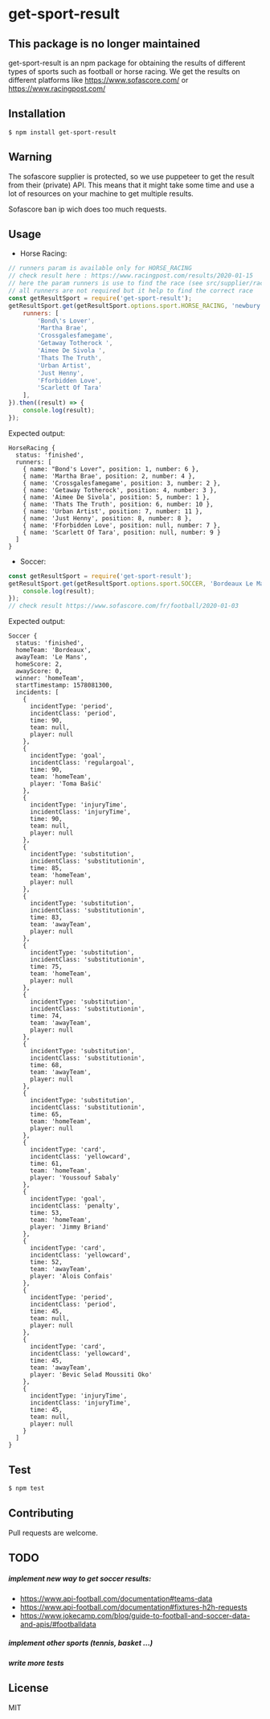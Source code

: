 # get-sport-result

## This package is no longer maintained

get-sport-result is an npm package for obtaining the results of different types of sports such as football or horse racing.
We get the results on different platforms like https://www.sofascore.com/ or https://www.racingpost.com/

## Installation
```
$ npm install get-sport-result
```

## Warning
The sofascore supplier is protected, so we use puppeteer to get the result from their (private) API.
This means that it might take some time and use a lot of resources on your machine to get multiple results.

Sofascore ban ip wich does too much requests.

## Usage
- Horse Racing:
```javascript
// runners param is available only for HORSE_RACING
// check result here : https://www.racingpost.com/results/2020-01-15
// here the param runners is use to find the race (see src/supplier/racingpost.js)
// all runners are not required but it help to find the correct race
const getResultSport = require('get-sport-result');
getResultSport.get(getResultSport.options.sport.HORSE_RACING, 'newbury', new Date('2020-01-15'), {
    runners: [
        'Bond\'s Lover',
        'Martha Brae',
        'Crossgalesfamegame',
        'Getaway Totherock ',
        'Aimee De Sivola ',
        'Thats The Truth',
        'Urban Artist',
        'Just Henny',
        'Fforbidden Love',
        'Scarlett Of Tara'
    ],
}).then((result) => {
    console.log(result);
});
```
Expected output:
```
HorseRacing {
  status: 'finished',
  runners: [
    { name: "Bond's Lover", position: 1, number: 6 },
    { name: 'Martha Brae', position: 2, number: 4 },
    { name: 'Crossgalesfamegame', position: 3, number: 2 },
    { name: 'Getaway Totherock', position: 4, number: 3 },
    { name: 'Aimee De Sivola', position: 5, number: 1 },
    { name: 'Thats The Truth', position: 6, number: 10 },
    { name: 'Urban Artist', position: 7, number: 11 },
    { name: 'Just Henny', position: 8, number: 8 },
    { name: 'Fforbidden Love', position: null, number: 7 },
    { name: 'Scarlett Of Tara', position: null, number: 9 }
  ]
}

```

- Soccer:
```javascript
const getResultSport = require('get-sport-result');
getResultSport.get(getResultSport.options.sport.SOCCER, 'Bordeaux Le Mans', new Date('2020-01-03')).then((result) => {
    console.log(result);
});
// check result https://www.sofascore.com/fr/football/2020-01-03
```
Expected output:
```
Soccer {
  status: 'finished',
  homeTeam: 'Bordeaux',
  awayTeam: 'Le Mans',
  homeScore: 2,
  awayScore: 0,
  winner: 'homeTeam',
  startTimestamp: 1578081300,
  incidents: [
    {
      incidentType: 'period',
      incidentClass: 'period',
      time: 90,
      team: null,
      player: null
    },
    {
      incidentType: 'goal',
      incidentClass: 'regulargoal',
      time: 90,
      team: 'homeTeam',
      player: 'Toma Bašić'
    },
    {
      incidentType: 'injuryTime',
      incidentClass: 'injuryTime',
      time: 90,
      team: null,
      player: null
    },
    {
      incidentType: 'substitution',
      incidentClass: 'substitutionin',
      time: 85,
      team: 'homeTeam',
      player: null
    },
    {
      incidentType: 'substitution',
      incidentClass: 'substitutionin',
      time: 83,
      team: 'awayTeam',
      player: null
    },
    {
      incidentType: 'substitution',
      incidentClass: 'substitutionin',
      time: 75,
      team: 'homeTeam',
      player: null
    },
    {
      incidentType: 'substitution',
      incidentClass: 'substitutionin',
      time: 74,
      team: 'awayTeam',
      player: null
    },
    {
      incidentType: 'substitution',
      incidentClass: 'substitutionin',
      time: 68,
      team: 'awayTeam',
      player: null
    },
    {
      incidentType: 'substitution',
      incidentClass: 'substitutionin',
      time: 65,
      team: 'homeTeam',
      player: null
    },
    {
      incidentType: 'card',
      incidentClass: 'yellowcard',
      time: 61,
      team: 'homeTeam',
      player: 'Youssouf Sabaly'
    },
    {
      incidentType: 'goal',
      incidentClass: 'penalty',
      time: 53,
      team: 'homeTeam',
      player: 'Jimmy Briand'
    },
    {
      incidentType: 'card',
      incidentClass: 'yellowcard',
      time: 52,
      team: 'awayTeam',
      player: 'Alois Confais'
    },
    {
      incidentType: 'period',
      incidentClass: 'period',
      time: 45,
      team: null,
      player: null
    },
    {
      incidentType: 'card',
      incidentClass: 'yellowcard',
      time: 45,
      team: 'awayTeam',
      player: 'Bevic Selad Moussiti Oko'
    },
    {
      incidentType: 'injuryTime',
      incidentClass: 'injuryTime',
      time: 45,
      team: null,
      player: null
    }
  ]
}
```
## Test
```bash
$ npm test
```

## Contributing
Pull requests are welcome.

## TODO
##### implement new way to get soccer results:
- https://www.api-football.com/documentation#teams-data
- https://www.api-football.com/documentation#fixtures-h2h-requests
- https://www.jokecamp.com/blog/guide-to-football-and-soccer-data-and-apis/#footballdata

##### implement other sports (tennis, basket ...)

##### write more tests

## License
MIT
